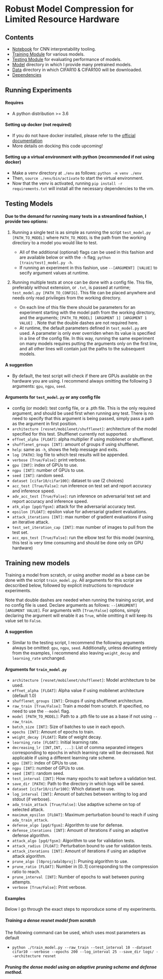 # Robust Model Compression for Limited Resource Hardware

## Contents
- [Notebook](./Interpreting_models.ipynb) for CNN interpretability tooling. 
- [Training Module](./train_model.py) for various models.
- [Testing Module](./test_model.py) for evaluating performance of models. 
- [Model](./models) directory in which I provide many pretrained models.
- [Data](./data/) directory in which CIFAR10 & CIFAR100 will be downloaded.
- [Dependencies](./requirements.txt)

## Running Experiments

#### Requires
- A python distribution >= 3.6

#### Setting up docker (not required)
- If you do not have docker installed, please refer to the [official documentation](https://www.docker.com/)
- More details on docking this code upcoming!

#### Setting up a virtual environment with python (recommended if not using docker)
- Make a venv directory at `./env` as follows: `python -m venv ./env`
- Then, `source ./env/bin/activate` to start the virtual environment.
- Now that the venv is activated, running `pip install -r requirements.txt` will install all the necessary dependencies to the vm. 

## Testing Models
#### Due to the demand for running many tests in a streamlined fashion, I provide two options:
1. Running a single test is as simple as running the script `test_model.py [PATH_TO_MODEL]` where `PATH_TO_MODEL` is the path from the working directory to a model you would like to test. 
	* All of the additional (optional) flags can be used in this fashion and are available below or with the `-h` flag; `python [train/test]_model.py -h`. 
	* If running an experiment in this fashion, use `--[ARGUMENT] [VALUE]` to secify argument values at runtime.

2. Running multiple tests at once can be done with a config file. This file, preferably without extension, or `.txt`, is passed at runtime; `test_model.py [PATH_TO_CONFIG]`. This file can be placed anywhere and needs only read privileges from the working directory. 
	* On each line of this file there should be parameters for an experiment starting with the model path from the working directory, and the arguments; `[PATH_TO_MODEL] [ARGUMENT 1] [ARGUMENT 1 VALUE] `. Note that the double dashes are not required here.
	* At runtime, the default parameters defined in `test_model.py` are used. A parameter is only ever overriden when its value is specified in a line of the config file. In this way, running the same experiment on many models requires putting the arguments only on the first line, and all other lines will contain just the paths to the subsequent models.  

#### A suggestion
* By default, the test script will check if there are GPUs available on the hardware you are using. I recommend always omitting the following 3 arguments: `gpu`, `ngpu`, `seed`.

#### Arguments for `test_model.py` or any config file
* config (or model): test config file, or a .pth file. This is the only required argument, and should be used first when running any test. There is no need to specify that this argument is being passed, simply pass a path as the argument in first position.
* `architecture [resnet/mobilenet/shufflenet]`: architecture of the model specified for this test. Shufflenet currently not supported. 
* `effnet_alpha [FLOAT]`: alpha multiplier if using mobilenet or shufflenet.
* `shufflenet_groups [INT]`: amount of groups if using shufflenet. 
* `help`: same as `-h`, shows the help message and exits.
* `log [PATH]`: log file to which test results will be appended.
* `verbose [True/False]`: print verbose.
* `gpu [INT]`: index of GPUs to use.
* `ngpu [INT]`: number of GPUs to use.
* `seed [INT]`: random seed.
* `dataset [cifar10/cifar100]`: dataset to use (2 choices)
* `acc_test [True/False]`: run inference on test set and report accuracy and inference speed.
* `adv_acc_test [True/False]`: run inference on adversarial test set and report accuracy and inference speed.
* `atk_algo [pgd/fgsm]`: attack for the adversarial accuracy test.
* `epsilon [FLOAT]`: epsilon value for adversarial gradient evaluations.
* `attack_iterations [INT]`: max number of gradient evaluations if using an iterative attack.
* `test_set_iteration_cap [INT]`: max number of images to pull from the test set.
* `acc_eps_test [True/False]`: run the elbow test for this model (warning, this test is very time consuming and should be done only on GPU hardware)

## Training new models
Training a model from scratch, or using another model as a base can be done with the script `train_model.py`. All arguments for this script are decscribed below, followed by explicit instructions to reproduce experiments.

Note that double dashes are needed when running the training script, and no config file is used. Declare arguments as follows: `--[ARGUMENT] [ARGUMENT VALUE]`. For arguments with `[True/False]` options, simply declaring the argument will enable it as `True`, while omitting it will keep its value set to `False`.

#### A suggestion
* Similar to the testing script, I recommend the following arguments always be omitted: `gpu`, `ngpu`, `seed`. Additionally, unless deviating entirely from the examples, I recommend also leaving `weight_decay` and `learning_rate` unchanged.

#### Arguments for `train_model.py`
* `architecture [resnet/mobilenet/shufflenet]`: Model architecture to be used.
* `effnet_alpha [FLOAT]`: Alpha value if using mobilenet architecture (default 1.0)
* `shufflenet_groups [INT]`: Groups if using shufflenet architecture.
* `raw_train [True/False]`: Train a model from scratch. If specified, no need to use the `--model` flag.
* `model [PATH_TO_MODEL]`: Path to a .pth file to use as a base if not using `--raw_train`.
* `batch_size [INT]`: Size of batches to use in each epoch.
* `epochs [INT]`: Amount of epochs to train.
* `weight_decay [FLOAT]`: Rate of weight decay.
* `learning_rate [FLOAT]`: Initial learning rate.
* `decreasing_lr [INT,INT, ...]`: List of comma separated integers corresponding to epochs in which learning rate will be decreased. Not applicable if using a different learning rate scheme. 
* `gpu [INT]`: index of GPUs to use.
* `ngpu [INT]`: number of GPUs to use.
* `seed [INT]`: random seed.
* `test_interval [INT]`: How many epochs to wait before a validation test.
* `save_dir [PATH]`: Path to the directory in which logs will be saved.
* `dataset [cifar10/cifar100]`: Which dataset to use.
* `log_interval [INT]`: Amount of batches between writing to log and stdout (if verbose).
* `ada_train_attack [True/False]`: Use adaptive scheme on top of selected attack.
* `maximum_epsilon [FLOAT]`: Maximum perturbation bound to reach if using `ada_train_attack`.
* `defense_algo [pgd/fgsm]`: Algorithm to use for defense.
* `defense_iterations [INT]`: Amount of iterations if using an adaptive defense algorithm.
* `attack_algo [pgd/fgsm]`: Algorithm to use for validation tests.
* `attack_radius [FLOAT]`: Perturbation bound to use for validation tests.
* `attack_iterations [INT]`: Amount of iterations if using an adaptive attack algorithm.
* `prune_algo [l0proj/adal0proj]`: Pruning algorithm to use.
* `prune_ratio [FLOAT]`: Number in [0..1] corresponding to the compression ratio to reach.
* `prune_interval [INT]`: Number of epochs to wait between puning attempts.
* `verbose [True/False]`: Print verbose.

#### Examples
Below I go through the exact steps to reporoduce some of my experiments.

##### Training a dense resnet model from scratch
The following command can be used, which uses most parameters as default
* `python ./train_model.py --raw_train --test_interval 10 --dataset cifar10 --verbose --epochs 200 --log_interval 25 --save_dir logs/ --architecture resnet`

##### Pruning the dense model using an adaptive pruning scheme and defense method.



